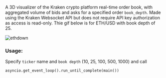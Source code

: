 A 3D visualizer of the Kraken crypto platform real-time order book, with aggregated volume of bids and asks for a specified order `book_depth`.  Made using the Kraken Websocket API but does not require API key authorization as access is read-only.
Thie gif below is for ETH/USD with book depth of 25.

![ethdown](https://github.com/user-attachments/assets/bc9f4bbc-2ff6-4c0a-8c03-1e8f1c514db8)




### Usage:

Specify `ticker` name and `book depth` (10, 25, 100, 500, 1000) and call 
```python
asyncio.get_event_loop().run_until_complete(main())
```
